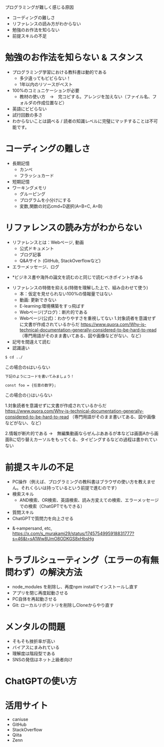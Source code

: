 プログラミングが難しく感じる原因

- コーディングの難しさ
- リファレンスの読み方がわからない
- 勉強のお作法を知らない
- 前提スキルの不足


# 勉強のお作法を知らない & スタンス
- プログラミング学習における教科書は動的である
  - 多少違ってもビビらない！
  - 1年以内のリソースがベスト
- 100%のコミュニケーションが必要
  - 教材の使い方　→　完コピする。アレンジを加えない（ファイル名、フォルダの作成位置など）
- 英語にビビらない
- 試行回数の多さ
- わからないことは調べる / 読者の知識レベルに完璧にマッチすることは不可能です。

# コーディングの難しさ
- 長期記憶
  - カンペ
  - フラッシュカード
- 短期記憶
- ワーキングメモリ
  - グルーピング
  - プログラムを小分けにする
  - 変数,関数の対応cmd+D選択(A=B=C, A=B)

# リファレンスの読み方がわからない
  - リファレンスとは：Webページ, 動画
    - 公式ドキュメント
    - ブログ記事
    - Q&Aサイト (GitHub, StackOverflowなど)
  - エラーメッセージ、ログ
  * *ビジネス書や海外の論文を読むのと同じで読むべきポイントがある
  - リファレンスの特徴を抑える(特徴を理解した上で、組み合わせて使う)
    - 本：仮定を見せられない100%の情報量ではない
    - 動画: 更新できない
    - E-learning:環境構築をすっ飛ばす
    - Webページ(ブログ)：断片的である
    - Webページ(公式)：わかりやすさを重視してない
        1.対象読者を意識せずに文書が作成されているからだ
        https://www.quora.com/Why-is-technical-documentation-generally-considered-to-be-hard-to-read
        （専門用語がそのまま書いてある、図や画像などがない、など）
  - 記号を間違えて読む
  - 認識違い
```zsh
$ cd ../
```
この場合の`$`はいらない

```txt
下記のようにコードを書いてみましょう！

const foo = {任意の数字};
```

この場合の`{}`はいらない

1.対象読者を意識せずに文書が作成されているからだ
https://www.quora.com/Why-is-technical-documentation-generally-considered-to-be-hard-to-read
（専門用語がそのまま書いてある、図や画像などがない、など）

2.情報が断片的である
→　無編集動画ならぜんぶああるが本などは画面Aから画面Bに切り替えカーソルをもってくる、タイピングするなどの過程は書かれていない

# 前提スキルの不足
 - PC操作（例えば、プログラミングの教科書はブラウザの使い方を教えません。それくらいは持っているという前提で進むのです）
 - 検索スキル
   - AND検索、OR検索、英語検索、読み方変えての検索、エラーメッセージでの検索（ChatGPTでもできる）
 - 質問スキル
  - ChatGPTで質問力を向上させる

* &→ampersand, etc, https://x.com/s_murakami29/status/1745754995918831777?s=46&t=sA1Ww8UmO8ODKGS8xHbsHg

# トラブルシューティング（エラーの有無問わず）の解決方法
- node_modules を削除し、再度npm installでインストールし直す
- アプリを閉じ再度起動させる
- PC自体を再起動させる
- Git: ローカルリポジトリを削除しCloneからやり直す

# メンタルの問題
- そもそも挫折率が高い
- バイアスにまみれている
- 理解度は階段型である
- SNSの発信はネット上級者向け

# ChatGPTの使い方

# 活用サイト
- caniuse
- GitHub
- StackOverflow
- Qiita
- Zenn